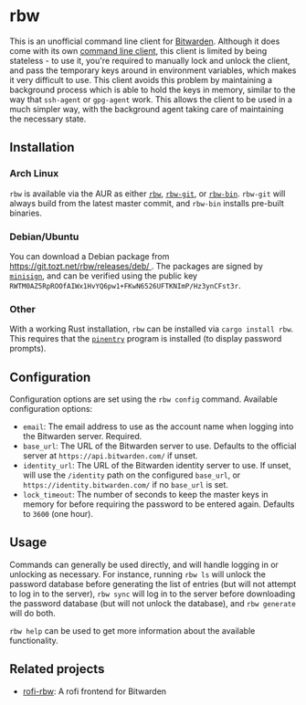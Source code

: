 # rbw

This is an unofficial command line client for
[Bitwarden](https://bitwarden.com/). Although it does come with its own
[command line client](https://help.bitwarden.com/article/cli/), this client is
limited by being stateless - to use it, you're required to manually lock and
unlock the client, and pass the temporary keys around in environment variables,
which makes it very difficult to use. This client avoids this problem by
maintaining a background process which is able to hold the keys in memory,
similar to the way that `ssh-agent` or `gpg-agent` work. This allows the client
to be used in a much simpler way, with the background agent taking care of
maintaining the necessary state.

## Installation

### Arch Linux

`rbw` is available via the AUR as either
[`rbw`](https://aur.archlinux.org/packages/rbw/),
[`rbw-git`](https://aur.archlinux.org/packages/rbw-git/), or
[`rbw-bin`](https://aur.archlinux.org/packages/rbw-bin/). `rbw-git` will always
build from the latest master commit, and `rbw-bin` installs pre-built binaries.

### Debian/Ubuntu

You can download a Debian package from
[https://git.tozt.net/rbw/releases/deb/
](https://git.tozt.net/rbw/releases/deb/). The packages are signed by
[`minisign`](https://github.com/jedisct1/minisign), and can be verified using
the public key `RWTM0AZ5RpROOfAIWx1HvYQ6pw1+FKwN6526UFTKNImP/Hz3ynCFst3r`.

### Other

With a working Rust installation, `rbw` can be installed via `cargo install
rbw`. This requires that the
[`pinentry`](https://www.gnupg.org/related_software/pinentry/index.en.html)
program is installed (to display password prompts).

## Configuration

Configuration options are set using the `rbw config` command. Available
configuration options:

* `email`: The email address to use as the account name when logging into the
  Bitwarden server. Required.
* `base_url`: The URL of the Bitwarden server to use. Defaults to the official
  server at `https://api.bitwarden.com/` if unset.
* `identity_url`: The URL of the Bitwarden identity server to use. If unset,
  will use the `/identity` path on the configured `base_url`, or
  `https://identity.bitwarden.com/` if no `base_url` is set.
* `lock_timeout`: The number of seconds to keep the master keys in memory for
  before requiring the password to be entered again. Defaults to `3600` (one
  hour).

## Usage

Commands can generally be used directly, and will handle logging in or
unlocking as necessary. For instance, running `rbw ls` will unlock the password
database before generating the list of entries (but will not attempt to log in
to the server), `rbw sync` will log in to the server before downloading the
password database (but will not unlock the database), and `rbw generate` will
do both.

`rbw help` can be used to get more information about the available
functionality.

## Related projects

* [rofi-rbw](https://github.com/fdw/rofi-rbw): A rofi frontend for Bitwarden
